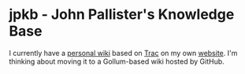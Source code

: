 # jpkb - John Pallister's Knowledge Base

I currently have a [personal wiki](https://johnp.net/jpkb/) based on [Trac](http://trac.edgewall.org/) on my own [website](https://johnp.net). I'm thinking about moving it to a Gollum-based wiki hosted by GitHub.
